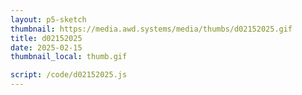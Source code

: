 ```yaml
---
layout: p5-sketch
thumbnail: https://media.awd.systems/media/thumbs/d02152025.gif
title: d02152025
date: 2025-02-15
thumbnail_local: thumb.gif

script: /code/d02152025.js
---
```

